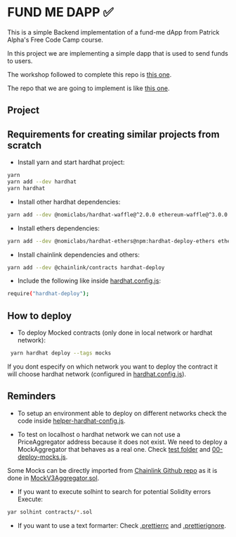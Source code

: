 # FUND ME DAPP ✅
This is a simple Backend implementation of a fund-me dApp from Patrick Alpha's Free Code Camp course.

In this project we are implementing a simple dapp that is used to send funds to users.

The workshop followed to complete this repo is [this one](https://github.com/PatrickAlphaC/hardhat-fund-me-fcc).

The repo that we are going to implement is like [this one](https://www.youtube.com/watch?v=gyMwXuJrbJQ&t=15996s).

## Project

## Requirements for creating similar projects from scratch

- Install yarn and start hardhat project:
```bash
yarn 
yarn add --dev hardhat
yarn hardhat
```

- Install other hardhat dependencies:
```bash
yarn add --dev @nomiclabs/hardhat-waffle@^2.0.0 ethereum-waffle@^3.0.0 chai@^4.2.0 @nomiclabs/hardhat-ethers@^2.0.0 ethers@^5.0.0 @nomiclabs/hardhat-etherscan@^3.0.0 dotenv@^16.0.0 eslint@^7.29.0 eslint-config-prettier@^8.3.0 eslint-config-standard@^16.0.3 eslint-plugin-import@^2.23.4 eslint-plugin-node@^11.1.0 eslint-plugin-prettier@^3.4.0 eslint-plugin-promise@^5.1.0 hardhat-gas-reporter@^1.0.4 prettier@^2.3.2 prettier-plugin-solidity@^1.0.0-beta.13 solhint@^3.3.6 solidity-coverage@^0.7.16
```

- Install ethers dependencies:
```bash
yarn add --dev @nomiclabs/hardhat-ethers@npm:hardhat-deploy-ethers ethers
```

- Install chainlink dependencies and others:
```bash
yarn add --dev @chainlink/contracts hardhat-deploy
```

- Include the following like inside [hardhat.config.js](https://github.com/JMariadlcs/fund-me-dapp/blob/main/hardhat.config.js):
```bash
require("hardhat-deploy");
```

## How to deploy

- To deploy Mocked contracts (only done in local network or hardhat network):
```bash
 yarn hardhat deploy --tags mocks
 ```

If you dont especify on which network you want to deploy the contract it will choose hardhat network (configured in [hardhat.config.js](https://github.com/JMariadlcs/fund-me-dapp/blob/main/hardhat.config.js)).


## Reminders
- To setup an environment able to deploy on different networks check the code inside [helper-hardhat-config.js](https://github.com/JMariadlcs/fund-me-dapp/blob/main/helper-hardhat-config.js).

- To test on localhost o hardhat network we can not use a PriceAggregator address because it does not exist. We need to deploy a MockAggregator that behaves as a real one. Check [test folder](https://github.com/JMariadlcs/fund-me-dapp/tree/main/contracts/test) and [00-deploy-mocks.js](https://github.com/JMariadlcs/fund-me-dapp/blob/main/deploy/00-deploy-mocks.js).

Some Mocks can be directly imported from [Chainlink Github repo](https://github.com/smartcontractkit/chainlink/tree/develop/contracts/src/v0.6/tests) as it is done in [MockV3Aggregator.sol](https://github.com/JMariadlcs/fund-me-dapp/blob/main/contracts/test/MockV3Aggregator.sol).

- If you want to execute solhint to search for potential Solidity errors
Execute: 
```bash
yar solhint contracts/*.sol
```

- If you want to use a text formarter:
Check [.prettierrc](https://github.com/JMariadlcs/fund-me-dappp/blob/main/.prettierrc) and [.prettierignore](https://github.com/JMariadlcs/fund-me-dappp/blob/main/.prettierignore).